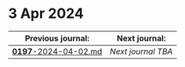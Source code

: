 # 3 Apr 2024

| Previous journal: | Next journal: |
|-|-|
| [**0197**-2024-04-02.md](./0197-2024-04-02.md) | *Next journal TBA* |
